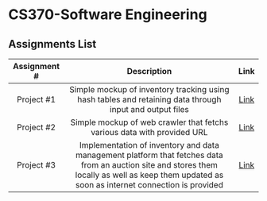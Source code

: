 # CS370-Software Engineering

## Assignments List

| Assignment # | Description | Link | 
|:------------:|:-----------:|:----:|
|Project #1|Simple mockup of inventory tracking using hash tables and retaining data through input and output files|[Link](./Project1/)|
|Project #2|Simple mockup of web crawler that fetchs various data with provided URL|[Link](./Project2/)|
|Project #3|Implementation of inventory and data management platform that fetches data from an auction site and stores them locally as well as keep them updated as soon as internet connection is provided|[Link](./Project3/)|
